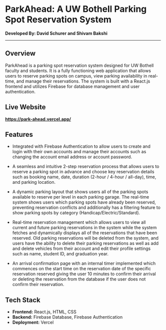 # ParkAhead: A UW Bothell Parking Spot Reservation System
**Developed By: David Schurer and Shivam Bakshi**

---

## Overview
ParkAhead is a parking spot reservation system designed for UW Bothell faculty and students. It is a fully functioning web application that allows users to reserve parking spots on campus, view parking availability in real-time, and manage their reservations. The system is built with a React.js frontend and utilizes Firebase for database management and user authentication.

## Live Website
<strong>https://park-ahead.vercel.app/</strong>

## Features
- Integrated with Firebase Authentication to allow users to create and login with their own accounts and manage their accounts such as changing the account email address or account password.
  
- A seamless and intuitive 2-step reservation process that allows users to reserve a parking spot in advance and choose key reservation details such as booking name, date, duration (2-hour / 4-hour / all-day), time, and parking location.
  
- A dynamic parking layout that shows users all of the parking spots available to reserve per level in each parking garage. The real-time system shows users which parking spots have already been reserved, preventing reservation conflicts and additionally has a filtering feature to show parking spots by category (Handicap/Electric/Standard).
  
- Real-time reservation management which allows users to view all current and future parking reservations in the system while the system fetches and dynamically displays all of the reservations that have been reserved. Old parking reservations will be deleted from the system, and users have the ability to delete their parking reservations as well as add and delete vehicles from their account and edit their profile settings such as name, student ID, and graduation year.

- An arrival confirmation page with an internal timer implemented which commences on the start time on the reservation date of the specific reservation reserved giving the user 10 minutes to confirm their arrival or deleting the reservation from the database if the user does not confirm their reservation.

## Tech Stack
- <strong>Frontend:</strong> React.js, HTML, CSS
- <strong>Backend:</strong> Firebase Database, Firebase Authentication
- <strong>Deployment:</strong> Vercel
